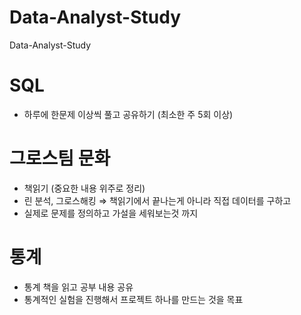 # Data-Analyst-Study
Data-Analyst-Study

# SQL
- 하루에 한문제 이상씩 풀고 공유하기 (최소한 주 5회 이상)

# 그로스팀 문화
- 책읽기 (중요한 내용 위주로 정리)
- 린 분석, 그로스해킹 ⇒ 책읽기에서 끝나는게 아니라 직접 데이터를 구하고
- 실제로 문제를 정의하고 가설을 세워보는것 까지 

# 통계
- 통계 책을 읽고 공부 내용 공유
- 통계적인 실험을 진행해서 프로젝트 하나를 만드는 것을 목표
